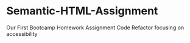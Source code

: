 # Semantic-HTML-Assignment
Our First Bootcamp Homework Assignment Code Refactor focusing on accessibility
